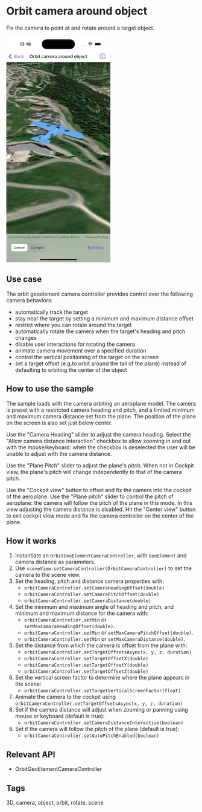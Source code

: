 # Orbit camera around object

Fix the camera to point at and rotate around a target object.

![Image of orbit camera around object](orbit-camera-around-object.png)

## Use case

The orbit geoelement camera controller provides control over the following camera behaviors:

*   automatically track the target
*   stay near the target by setting a minimum and maximum distance offset
*   restrict where you can rotate around the target
*   automatically rotate the camera when the target's heading and pitch changes
*   disable user interactions for rotating the camera
*   animate camera movement over a specified duration
*   control the vertical positioning of the target on the screen
*   set a target offset (e.g.to orbit around the tail of the plane) instead of defaulting to orbiting the center of the object

## How to use the sample

The sample loads with the camera orbiting an aeroplane model. The camera is preset with a restricted camera heading and pitch, and a limited minimum and maximum camera distance set from the plane. The position of the plane on the screen is also set just below center.

Use the "Camera Heading" slider to adjust the camera heading. Select the "Allow camera distance interaction" checkbox to allow zooming in and out with the mouse/keyboard: when the checkbox is deselected the user will be unable to adjust with the camera distance.

Use the "Plane Pitch" slider to adjust the plane's pitch. When not in Cockpit view, the plane's pitch will change independently to that of the camera pitch.

Use the "Cockpit view" button to offset and fix the camera into the cockpit of the aeroplane. Use the "Plane pitch" slider to control the pitch of aeroplane: the camera will follow the pitch of the plane in this mode. In this view adjusting the camera distance is disabled. Hit the "Center view" button to exit cockpit view mode and fix the camera controller on the center of the plane.

## How it works

1.  Instantiate an `OrbitGeoElementCameraController`, with `GeoElement` and camera distance as parameters.
2.  Use `sceneView.setCameraController(OrbitCameraController)` to set the camera to the scene view.
3.  Set the heading, pitch and distance camera properties with:
    *   `orbitCameraController.setCameraHeadingOffset(double)`
    *   `orbitCameraController.setCameraPitchOffset(double)`
    *   `orbitCameraController.setCameraDistance(double)`
4.  Set the minimum and maximum angle of heading and pitch, and minimum and maximum distance for the camera with:
    *   `orbitCameraController.setMin` or `setMaxCameraHeadingOffset(double)`.
    *   `orbitCameraController.setMin` or `setMaxCameraPitchOffset(double)`.
    *   `orbitCameraController.setMin` or `setMaxCameraDistance(double)`.
5.  Set the distance from which the camera is offset from the plane with:
    *   `orbitCameraController.setTargetOffsetsAsync(x, y, z, duration)`
    *   `orbitCameraController.setTargetOffsetX(double)`
    *   `orbitCameraController.setTargetOffsetY(double)`
    *   `orbitCameraController.setTargetOffsetZ(double)`
6.  Set the vertical screen factor to determine where the plane appears in the scene:
    *   `orbitCameraController.setTargetVerticalScreenFactor(float)`
7.  Animate the camera to the cockpit using `orbitCameraController.setTargetOffsetsAsync(x, y, z, duration)`
8.  Set if the camera distance will adjust when zooming or panning using mouse or keyboard (default is true):
    *   `orbitCameraController.setCameraDistanceInteractive(boolean)`
9.  Set if the camera will follow the pitch of the plane (default is true):
    *   `orbitCameraController.setAutoPitchEnabled(boolean)`

## Relevant API

*   OrbitGeoElementCameraController

## Tags

3D, camera, object, orbit, rotate, scene
